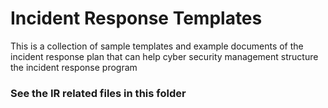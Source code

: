 # Incident Response Templates

This is a collection of sample templates and example documents of the incident response plan that can help cyber security management structure the incident response program

### See the IR related files in this folder
